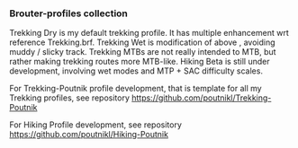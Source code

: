 ### Brouter-profiles collection

Trekking Dry is my default trekking profile. It has multiple enhancement wrt reference Trekking.brf.
Trekking Wet is modification of above , avoiding muddy / slicky track.
Trekking MTBs are not really intended to MTB, but rather making trekking routes more MTB-like.
Hiking Beta is still under development, involving wet modes and MTP + SAC difficulty scales.

For Trekking-Poutnik profile development, that is template for all my Trekking profiles,
see repository https://github.com/poutnikl/Trekking-Poutnik

For Hiking  Profile development, see repository https://github.com/poutnikl/Hiking-Poutnik
